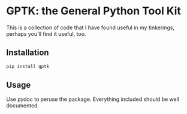 # GPTK: the General Python Tool Kit
This is a collection of code that I have found useful in my 
tinkerings, perhaps you'll find it useful, too.




## Installation
```sh
pip install gptk
```

## Usage
Use pydoc to peruse the package.  Everything included should be well
documented.
